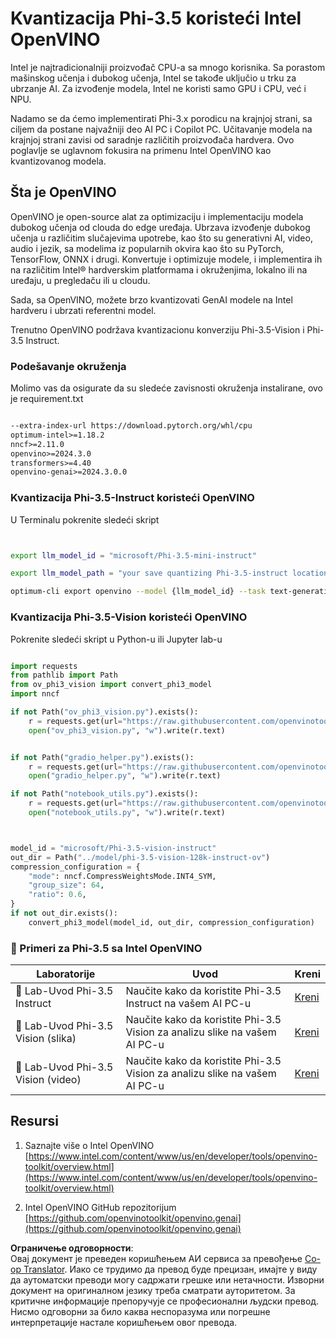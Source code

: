 <!--
CO_OP_TRANSLATOR_METADATA:
{
  "original_hash": "3139a6a82f357a9f90f1fe51c4caf65a",
  "translation_date": "2025-05-09T14:04:05+00:00",
  "source_file": "md/01.Introduction/04/UsingIntelOpenVINOQuantifyingPhi.md",
  "language_code": "sr"
}
-->
# **Kvantizacija Phi-3.5 koristeći Intel OpenVINO**

Intel je najtradicionalniji proizvođač CPU-a sa mnogo korisnika. Sa porastom mašinskog učenja i dubokog učenja, Intel se takođe uključio u trku za ubrzanje AI. Za izvođenje modela, Intel ne koristi samo GPU i CPU, već i NPU.

Nadamo se da ćemo implementirati Phi-3.x porodicu na krajnjoj strani, sa ciljem da postane najvažniji deo AI PC i Copilot PC. Učitavanje modela na krajnjoj strani zavisi od saradnje različitih proizvođača hardvera. Ovo poglavlje se uglavnom fokusira na primenu Intel OpenVINO kao kvantizovanog modela.

## **Šta je OpenVINO**

OpenVINO je open-source alat za optimizaciju i implementaciju modela dubokog učenja od clouda do edge uređaja. Ubrzava izvođenje dubokog učenja u različitim slučajevima upotrebe, kao što su generativni AI, video, audio i jezik, sa modelima iz popularnih okvira kao što su PyTorch, TensorFlow, ONNX i drugi. Konvertuje i optimizuje modele, i implementira ih na različitim Intel® hardverskim platformama i okruženjima, lokalno ili na uređaju, u pregledaču ili u cloudu.

Sada, sa OpenVINO, možete brzo kvantizovati GenAI modele na Intel hardveru i ubrzati referentni model.

Trenutno OpenVINO podržava kvantizacionu konverziju Phi-3.5-Vision i Phi-3.5 Instruct.

### **Podešavanje okruženja**

Molimo vas da osigurate da su sledeće zavisnosti okruženja instalirane, ovo je requirement.txt

```txt

--extra-index-url https://download.pytorch.org/whl/cpu
optimum-intel>=1.18.2
nncf>=2.11.0
openvino>=2024.3.0
transformers>=4.40
openvino-genai>=2024.3.0.0

```

### **Kvantizacija Phi-3.5-Instruct koristeći OpenVINO**

U Terminalu pokrenite sledeći skript

```bash


export llm_model_id = "microsoft/Phi-3.5-mini-instruct"

export llm_model_path = "your save quantizing Phi-3.5-instruct location"

optimum-cli export openvino --model {llm_model_id} --task text-generation-with-past --weight-format int4 --group-size 128 --ratio 0.6  --sym  --trust-remote-code {llm_model_path}


```

### **Kvantizacija Phi-3.5-Vision koristeći OpenVINO**

Pokrenite sledeći skript u Python-u ili Jupyter lab-u

```python

import requests
from pathlib import Path
from ov_phi3_vision import convert_phi3_model
import nncf

if not Path("ov_phi3_vision.py").exists():
    r = requests.get(url="https://raw.githubusercontent.com/openvinotoolkit/openvino_notebooks/latest/notebooks/phi-3-vision/ov_phi3_vision.py")
    open("ov_phi3_vision.py", "w").write(r.text)


if not Path("gradio_helper.py").exists():
    r = requests.get(url="https://raw.githubusercontent.com/openvinotoolkit/openvino_notebooks/latest/notebooks/phi-3-vision/gradio_helper.py")
    open("gradio_helper.py", "w").write(r.text)

if not Path("notebook_utils.py").exists():
    r = requests.get(url="https://raw.githubusercontent.com/openvinotoolkit/openvino_notebooks/latest/utils/notebook_utils.py")
    open("notebook_utils.py", "w").write(r.text)



model_id = "microsoft/Phi-3.5-vision-instruct"
out_dir = Path("../model/phi-3.5-vision-128k-instruct-ov")
compression_configuration = {
    "mode": nncf.CompressWeightsMode.INT4_SYM,
    "group_size": 64,
    "ratio": 0.6,
}
if not out_dir.exists():
    convert_phi3_model(model_id, out_dir, compression_configuration)

```

### **🤖 Primeri za Phi-3.5 sa Intel OpenVINO**

| Laboratorije    | Uvod | Kreni |
| -------- | ------- |  ------- |
| 🚀 Lab-Uvod Phi-3.5 Instruct  | Naučite kako da koristite Phi-3.5 Instruct na vašem AI PC-u    |  [Kreni](../../../../../code/09.UpdateSamples/Aug/intel-phi35-instruct-zh.ipynb)    |
| 🚀 Lab-Uvod Phi-3.5 Vision (slika) | Naučite kako da koristite Phi-3.5 Vision za analizu slike na vašem AI PC-u      |  [Kreni](../../../../../code/09.UpdateSamples/Aug/intel-phi35-vision-img.ipynb)    |
| 🚀 Lab-Uvod Phi-3.5 Vision (video)   | Naučite kako da koristite Phi-3.5 Vision za analizu slike na vašem AI PC-u    |  [Kreni](../../../../../code/09.UpdateSamples/Aug/intel-phi35-vision-video.ipynb)    |

## **Resursi**

1. Saznajte više o Intel OpenVINO [https://www.intel.com/content/www/us/en/developer/tools/openvino-toolkit/overview.html](https://www.intel.com/content/www/us/en/developer/tools/openvino-toolkit/overview.html)

2. Intel OpenVINO GitHub repozitorijum [https://github.com/openvinotoolkit/openvino.genai](https://github.com/openvinotoolkit/openvino.genai)

**Ограничење одговорности**:  
Овај документ је преведен коришћењем АИ сервиса за превођење [Co-op Translator](https://github.com/Azure/co-op-translator). Иако се трудимо да превод буде прецизан, имајте у виду да аутоматски преводи могу садржати грешке или нетачности. Изворни документ на оригиналном језику треба сматрати ауторитетом. За критичне информације препоручује се професионални људски превод. Нисмо одговорни за било каква неспоразума или погрешне интерпретације настале коришћењем овог превода.